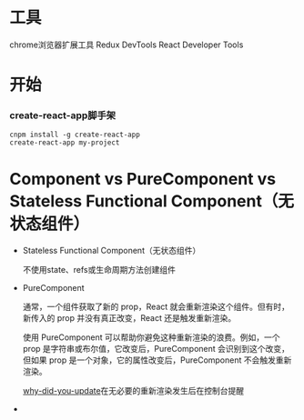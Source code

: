 # 工具
chrome浏览器扩展工具 Redux DevTools React Developer Tools

# 开始

### create-react-app脚手架

    cnpm install -g create-react-app
    create-react-app my-project


# Component vs PureComponent vs Stateless Functional Component（无状态组件）

* Stateless Functional Component（无状态组件）

  不使用state、refs或生命周期方法创建组件

* PureComponent

  通常，一个组件获取了新的 prop，React 就会重新渲染这个组件。但有时，新传入的 prop 并没有真正改变，React 还是触发重新渲染。

  使用 PureComponent 可以帮助你避免这种重新渲染的浪费。例如，一个 prop 是字符串或布尔值，它改变后，PureComponent 会识别到这个改变，但如果 prop 是一个对象，它的属性改变后，PureComponent 不会触发重新渲染。

  [why-did-you-update](https://github.com/maicki/why-did-you-update)在无必要的重新渲染发生后在控制台提醒

*  
